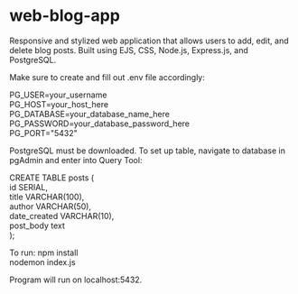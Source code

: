 # web-blog-app
Responsive and stylized web application that allows users to add, edit, and delete blog posts. Built using EJS, CSS, Node.js, Express.js, and PostgreSQL.

Make sure to create and fill out .env file accordingly:

PG_USER=your_username
<br />
PG_HOST=your_host_here
<br />
PG_DATABASE=your_database_name_here
<br />
PG_PASSWORD=your_database_password_here
<br />
PG_PORT="5432"

PostgreSQL must be downloaded. To set up table, navigate to database in pgAdmin and enter into Query Tool:

CREATE TABLE posts (
  <br />
  id SERIAL,
  <br />
  title VARCHAR(100),
  <br />
  author VARCHAR(50),
  <br />
  date_created VARCHAR(10),
  <br />
  post_body text
  <br />
); 

To run:
npm install
<br />
nodemon index.js

Program will run on localhost:5432.
